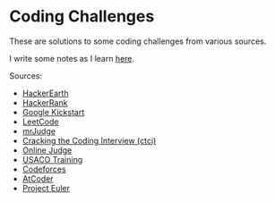 # Coding Challenges

These are solutions to some coding challenges from various sources.

I write some notes as I learn [here](http://bit.ly/zwliew-notes).

Sources:

- [HackerEarth](https://www.hackerearth.com/)
- [HackerRank](https://www.hackerrank.com/)
- [Google Kickstart](https://codingcompetitions.withgoogle.com/kickstart/)
- [LeetCode](https://leetcode.com/)
- [mrJudge](https://dunjudge.me/)
- [Cracking the Coding Interview (ctci)](http://www.crackingthecodinginterview.com/)
- [Online Judge](https://onlinejudge.org/)
- [USACO Training](https://train.usaco.org/usacogate)
- [Codeforces](https://codeforces.com/)
- [AtCoder](https://atcoder.jp/)
- [Project Euler](https://projecteuler.net/)
